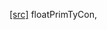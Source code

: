[[src]](https://github.com/ghc/ghc/tree/master/compiler/vectorise/Vectorise/Builtins/Base.hs)
 floatPrimTyCon, 